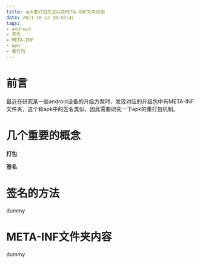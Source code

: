 ```yaml
---
title: apk重打包方法以及META-INF文件说明
date: 2021-10-12 10:50:41
tags:
- android
- 签名 
- META-INF
- apk
- 重打包
---
```


# 前言
最近在研究某一些android设备的升级方案时，发现对应的升级包中有META-INF文件夹，这个和apk中的签名类似，因此需要研究一下apk的重打包机制。

<!--more-->

# 几个重要的概念
**打包**

**签名**



# 签名的方法
dummy

# META-INF文件夹内容
dummy



